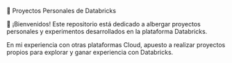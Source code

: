 📂 Proyectos Personales de Databricks


🌟 ¡Bienvenidos!
Este repositorio está dedicado a albergar proyectos personales y experimentos desarrollados en la plataforma Databricks.

En mi experiencia con otras plataformas Cloud, apuesto a realizar proyectos propios para explorar y ganar experiencia con Databricks.





